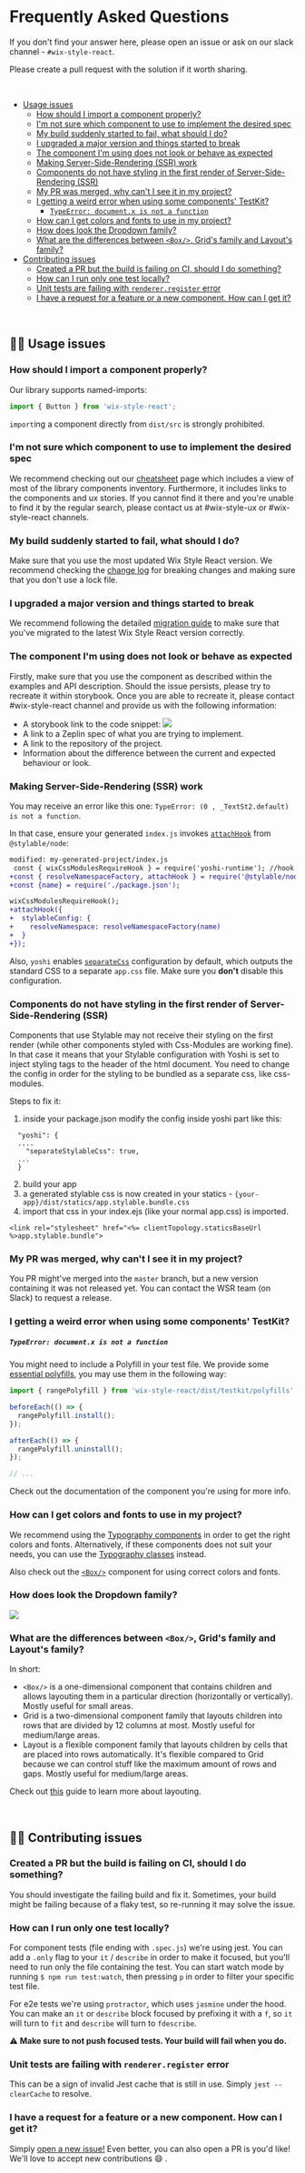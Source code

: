# Frequently Asked Questions

If you don't find your answer here, please open an issue or ask on our slack channel -
`#wix-style-react`.

Please create a pull request with the solution if it worth sharing.

<br/>

- [Usage issues](#%f0%9f%91%a8%e2%80%8d%f0%9f%8f%ab-usage-issues)
  - [How should I import a component properly?](#how-should-i-import-a-component-properly)
  - [I'm not sure which component to use to implement the desired spec](#i'm-not-sure-which-component-to-use-to-implement-the-desired-spec)
  - [My build suddenly started to fail, what should I do?](#my-build-suddenly-started-to-fail,-what-should-i-do?)
  - [I upgraded a major version and things started to break](#i-upgraded-a-major-version-and-things-started-to-break)
  - [The component I'm using does not look or behave as expected](#the-component-i'm-using-does-not-look-or-behave-as-expected)
  - [Making Server-Side-Rendering (SSR) work](#making-server-side-rendering-ssr-work)
  - [Components do not have styling in the first render of Server-Side-Rendering (SSR)](#components-do-not-have-styling-in-the-first-render-of-server-side-rendering-ssr)
  - [My PR was merged, why can't I see it in my project?](#my-pr-was-merged-why-cant-i-see-it-in-my-project)
  - [I getting a weird error when using some components' TestKit?](#i-getting-a-weird-error-when-using-some-components-testkit)
    - [`TypeError: document.x is not a function`](#typeerror-documentx-is-not-a-function)
  - [How can I get colors and fonts to use in my project?](#how-can-i-get-colors-and-fonts-to-use-in-my-project)
  - [How does look the Dropdown family?](#how-does-look-the-dropdown-family)
  - [What are the differences between `<Box/>`, Grid's family and Layout's family?](#what-are-the-differences-between-box-grids-family-and-layouts-family)
- [Contributing issues](#%f0%9f%92%81%e2%80%8d%e2%99%82%ef%b8%8f-contributing-issues)
  - [Created a PR but the build is failing on CI, should I do something?](#created-a-pr-but-the-build-is-failing-on-ci-should-i-do-something)
  - [How can I run only one test locally?](#how-can-i-run-only-one-test-locally)
  - [Unit tests are failing with `renderer.register` error](#unit-tests-are-failing-with-rendererregister-error)
  - [I have a request for a feature or a new component. How can I get it?](#i-have-a-request-for-a-feature-or-a-new-component-how-can-i-get-it)

<br/>

## 👨‍🏫 Usage issues

### How should I import a component properly?

Our library supports named-imports:

```js
import { Button } from 'wix-style-react';
```

`import`ing a component directly from `dist/src` is strongly prohibited.

### I'm not sure which component to use to implement the desired spec
We recommend checking out our [cheatsheet](https://www.wix-style-react.com/?path=/story/introduction-cheatsheet--components-cheatsheet) page which includes a view of most of the library components inventory.
Furthermore, it includes links to the components and ux stories. If you cannot find it there and you're unable to find it by the regular search, please contact us at #wix-style-ux or #wix-style-react channels.

### My build suddenly started to fail, what should I do?
Make sure that you use the most updated Wix Style React version. We recommend checking the [change log](https://github.com/wix/wix-style-react/blob/master/CHANGELOG.md) for breaking changes and making sure that you don't use a lock file.

### I upgraded a major version and things started to break
We recommend following the detailed [migration guide](https://github.com/wix/wix-style-react/blob/master/MIGRATION.md) to make sure that you've migrated to the latest Wix Style React version correctly.

### The component I'm using does not look or behave as expected
Firstly, make sure that you use the component as described within the examples and API description. Should the issue persists,
please try to recreate it within storybook. Once you are able to recreate it, please contact #wix-style-react channel and provide us with the following information:
- A storybook link to the code snippet:
![](../assets/storybook_snippet_url.png)
- A link to a Zeplin spec of what you are trying to implement.
- A link to the repository of the project.
- Information about the difference between the current and expected behaviour or look.


### Making Server-Side-Rendering (SSR) work

You may receive an error like this one: `TypeError: (0 , _TextSt2.default) is not a function`.

In that case, ensure your generated `index.js` invokes [`attachHook`](https://stylable.io/docs/guides/server-side-rendering) from `@stylable/node`:

```diff
modified: my-generated-project/index.js
 const { wixCssModulesRequireHook } = require('yoshi-runtime'); //hook to `.scss` files
+const { resolveNamespaceFactory, attachHook } = require('@stylable/node'); //hook to `.st.css` files
+const {name} = require('./package.json');

wixCssModulesRequireHook();
+attachHook({
+  stylableConfig: {
+    resolveNamespace: resolveNamespaceFactory(name)
+  }
+});
```

Also, `yoshi` enables [`separateCss`](https://wix.github.io/yoshi/docs/api/configuration.html#separatecss) configuration by default, which outputs the standard CSS to a separate `app.css` file. Make sure you **don't** disable this configuration.

### Components do not have styling in the first render of Server-Side-Rendering (SSR)

Components that use Stylable may not receive their styling on the first render (while other components styled with Css-Modules are working fine).
In that case it means that your Stylable configuration with Yoshi is set to inject styling tags to the header of the html document.
You need to change the config in order for the styling to be bundled as a separate css, like css-modules.

Steps to fix it:

1. inside your package.json modify the config inside yoshi part like this:

```
  "yoshi": {
  ....
    "separateStylableCss": true,
  ...
  }
```

2. build your app
3. a generated stylable css is now created in your statics - `{your-app}/dist/statics/app.stylable.bundle.css`
4. import that css in your index.ejs (like your normal app.css) is imported.

`<link rel="stylesheet" href="<%= clientTopology.staticsBaseUrl %>app.stylable.bundle">`

### My PR was merged, why can't I see it in my project?

You PR might've merged into the `master` branch, but a new version containing it was not released
yet. You can contact the WSR team (on Slack) to request a release.

### I getting a weird error when using some components' TestKit?

##### `TypeError: document.x is not a function`

You might need to include a Polyfill in your test file. We provide some [essential
polyfills](../../testkit/polyfills/index.js), you may use them in the following way:

```js
import { rangePolyfill } from 'wix-style-react/dist/testkit/polyfills';

beforeEach(() => {
  rangePolyfill.install();
});

afterEach(() => {
  rangePolyfill.uninstall();
});

// ...
```

Check out the documentation of the component you're using for more info.

### How can I get colors and fonts to use in my project?

We recommend using the [Typography
components](https://wix-wix-style-react.surge.sh/?selectedKind=1.%20Foundation&selectedStory=1.2%20Typography&full=0&addons=0&stories=1&panelRight=0)
in order to get the right colors and fonts. Alternatively, if these components does not suit your
needs, you can use the [Typography
classes](https://wix-wix-style-react.surge.sh/?selectedKind=Styling&selectedStory=1.2%20Typography%20Classes&full=0&addons=0&stories=1&panelRight=0)
instead.

Also check out the
[`<Box/>`](https://wix-wix-style-react.surge.sh/?selectedKind=Components&selectedStory=Box&full=0&addons=0&stories=1&panelRight=0)
component for using correct colors and fonts.

### How does look the Dropdown family?

![](../assets/dropdown-family-diagram.png)

### What are the differences between `<Box/>`, Grid's family and Layout's family?

In short:

- `<Box/>` is a one-dimensional component that contains children and allows layouting them in a particular direction (horizontally or vertically). Mostly useful for small areas.
- Grid is a two-dimensional component family that layouts children into rows that are divided by 12 columns at most. Mostly useful for medium/large areas.
- Layout is a flexible component family that layouts children by cells that are placed into rows automatically. It's flexible compared to Grid because we can control stuff like the maximum amount of rows and gaps. Mostly useful for medium/large areas.

Check out [this](../usage/LAYOUTING.md) guide to learn more about layouting.

<br/>

## 💁‍♂️ Contributing issues

### Created a PR but the build is failing on CI, should I do something?

You should investigate the failing build and fix it. Sometimes, your build might be failing because
of a flaky test, so re-running it may solve the issue.

### How can I run only one test locally?

For component tests (file ending with `.spec.js`) we're using jest. You can add a `.only` flag to
your `it` / `describe` in order to make it focused, but you'll need to run only the file containing
the test. You can start watch mode by running `$ npm run test:watch`, then pressing `p` in order to
filter your specific test file.

For e2e tests we're using `protractor`, which uses `jasmine` under the hood. You can make an `it` or
`describe` block focused by prefixing it with a `f`, so `it` will turn to `fit` and `describe` will
turn to `fdescribe`.

⚠️ **Make sure to not push focused tests. Your build will fail when you do.**

### Unit tests are failing with `renderer.register` error

This can be a sign of invalid Jest cache that is still in use. Simply `jest --clearCache` to resolve.

### I have a request for a feature or a new component. How can I get it?

Simply [open a new issue!](https://github.com/wix-private/wsr-issues/issues/new) Even better, you
can also open a PR is you'd like! We'll love to accept new contributions 😄 .
